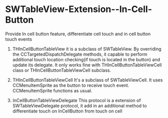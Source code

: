 SWTableView-Extension--In-Cell-Button
=====================================

Provide In cell button feature, differentiate cell touch and in cell button touch events

1. THInCellButtonTableView
   it is a subclass of SWTableView. By overriding the CCTargetedDispatchDelegate methods, it capable to perform additional touch location checking(if touch is located in the button) and update its delegate. It only works fine with THInCellButtonTableViewCell class or THInCellButtonTableViewCell subclass.

2. THInCellButtonTableViewCell
    It's a subclass of SWTableViewCell. It uses CCMenuItemSprite as the button to receive touch event. CCMenuItemSprite functions as usual.
    
3. InCellButtonTableViewDelegate
    This protocol is a extension of SWTableViewDelegate protocol, it add in an additional method to differentiate touch on InCellButton from touch on cell
